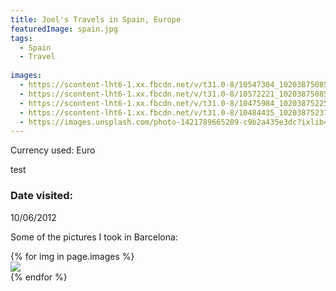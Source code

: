 ```yaml
---
title: Joel's Travels in Spain, Europe
featuredImage: spain.jpg
tags:
  - Spain
  - Travel
  
images:
  - https://scontent-lht6-1.xx.fbcdn.net/v/t31.0-8/10547304_10203875085212777_4539912184514579829_o.jpg?_nc_cat=102&_nc_ht=scontent-lht6-1.xx&oh=8064b6ccb3178cd8eb24cc65d69752a1&oe=5D96153F
  - https://scontent-lht6-1.xx.fbcdn.net/v/t31.0-8/10572221_10203875085852793_6117054396197538337_o.jpg?_nc_cat=106&_nc_ht=scontent-lht6-1.xx&oh=31611c664b15462d887b54d4e3725dbe&oe=5D7C53AE
  - https://scontent-lht6-1.xx.fbcdn.net/v/t31.0-8/10475984_10203875225776291_3469526323875343889_o.jpg?_nc_cat=108&_nc_ht=scontent-lht6-1.xx&oh=e993817507efe9b40a3a7e2fe3341437&oe=5DC6AABB
  - https://scontent-lht6-1.xx.fbcdn.net/v/t31.0-8/10484435_10203875237496584_2829381215727339984_o.jpg?_nc_cat=100&_nc_ht=scontent-lht6-1.xx&oh=a499a3a252c376661b8e2bf1efb19d9b&oe=5D8F95E2
  - https://images.unsplash.com/photo-1421789665209-c9b2a435e3dc?ixlib=rb-0.3.5&ixid=eyJhcHBfaWQiOjEyMDd9&s=5b1016b885e7438c4633109d77368d4d&auto=format&fit=crop&w=1651&q=80
---
```


Currency used: Euro



test 

<!--more-->

### Date visited: 
10/06/2012

Some of the pictures I took in Barcelona:
<div class="card-columns">
    {% for img in page.images %}
    <div class="card">
        <img class="card-img-top" src="{{ img }}" />
    </div>
    {% endfor %}
</div>
